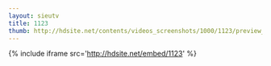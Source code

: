 ```yaml
---
layout: sieutv
title: 1123
thumb: http://hdsite.net/contents/videos_screenshots/1000/1123/preview_360p.mp4.jpg
---
```

{% include iframe src='http://hdsite.net/embed/1123' %}
 
